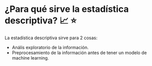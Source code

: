 # ¿Para qué sirve la estadística descriptiva? 📈 ⭐

La estadística descriptiva sirve para 2 cosas:

* Anális exploratorio de la información.
* Preprocesamiento de la información antes de tener un modelo de machine learning.
